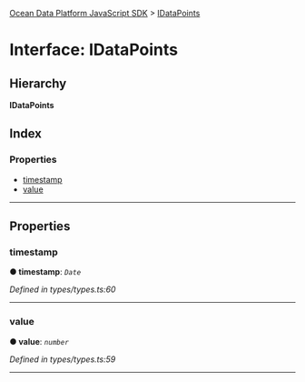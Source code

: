 [Ocean Data Platform JavaScript SDK](../README.md) > [IDataPoints](../interfaces/idatapoints.md)

# Interface: IDataPoints

## Hierarchy

**IDataPoints**

## Index

### Properties

* [timestamp](idatapoints.md#timestamp)
* [value](idatapoints.md#value)

---

## Properties

<a id="timestamp"></a>

###  timestamp

**● timestamp**: *`Date`*

*Defined in types/types.ts:60*

___
<a id="value"></a>

###  value

**● value**: *`number`*

*Defined in types/types.ts:59*

___

